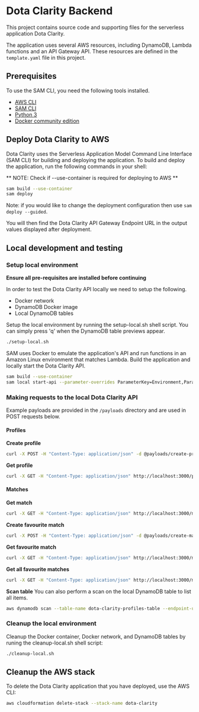 # Dota Clarity Backend

This project contains source code and supporting files for the serverless application Dota Clarity.

The application uses several AWS resources, including DynamoDB, Lambda functions and an API Gateway API. These resources are defined in the `template.yaml` file in this project.

## Prerequisites
To use the SAM CLI, you need the following tools installed.
* [AWS CLI](https://docs.aws.amazon.com/cli/latest/userguide/cli-chap-install.html)
* [SAM CLI](https://docs.aws.amazon.com/serverless-application-model/latest/developerguide/serverless-sam-cli-install.html)
* [Python 3](https://www.python.org/downloads/)
* [Docker community edition](https://hub.docker.com/search/?type=edition&offering=community)

## Deploy Dota Clarity to AWS

Dota Clarity uses the Serverless Application Model Command Line Interface (SAM CLI) for building and deploying the application. To build and deploy the application, run the following commands in your shell:

** NOTE: Check if --use-container is required for deploying to AWS **

```bash
sam build --use-container
sam deploy
```
Note: if you would like to change the deployment configuration then use `sam deploy --guided`.

You will then find the Dota Clarity API Gateway Endpoint URL in the output values displayed after deployment.

## Local development and testing

### Setup local environment

**Ensure all pre-requisites are installed before continuing** 

In order to test the Dota Clarity API locally we need to setup the following.
- Docker network
- DynamoDB Docker image
- Local DynamoDB tables

Setup the local environment by running the setup-local.sh shell script. You can simply press 'q' when the DynamoDB table previews appear.
```bash
./setup-local.sh
```

SAM uses Docker to emulate the application's API and run functions in an Amazon Linux environment that matches Lambda.
Build the application and locally start the Dota Clarity API.

```bash
sam build --use-container
sam local start-api --parameter-overrides ParameterKey=Environment,ParameterValue=local --docker-network dota-clarity
```


### Making requests to the local Dota Clarity API

Example payloads are provided in the `/payloads` directory and are used in POST requests below.

#### Profiles

**Create profile**
```bash
curl -X POST -H "Content-Type: application/json" -d @payloads/create-profile.json http://localhost:3000/profiles
```

**Get profile**
```bash
curl -X GET -H "Content-Type: application/json" http://localhost:3000/profiles/bestdotaplayer@dota.com
```

#### Matches

**Get match**
```bash
curl -X GET -H "Content-Type: application/json" http://localhost:3000/matches/5392211187
```

**Create favourite match**
```bash
curl -X POST -H "Content-Type: application/json" -d @payloads/create-match.json http://localhost:3000/matches/favourites/bestdotaplayer@dota.com
```

**Get favourite match**
```bash
curl -X GET -H "Content-Type: application/json" http://localhost:3000/matches/favourites/bestdotaplayer@dota.com/5392211187
```

**Get all favourite matches**
```bash
curl -X GET -H "Content-Type: application/json" http://localhost:3000/matches/favourites/bestdotaplayer@dota.com
```

**Scan table**
You can also perform a scan on the local DynamoDB table to list all items.
```bash
aws dynamodb scan --table-name dota-clarity-profiles-table --endpoint-url http://localhost:8000
```

### Cleanup the local environment

Cleanup the Docker container, Docker network, and DynamoDB tables by runing the cleanup-local.sh shell script:
```bash
./cleanup-local.sh
```

## Cleanup the AWS stack

To delete the Dota Clarity application that you have deployed, use the AWS CLI: 

```bash
aws cloudformation delete-stack --stack-name dota-clarity
```